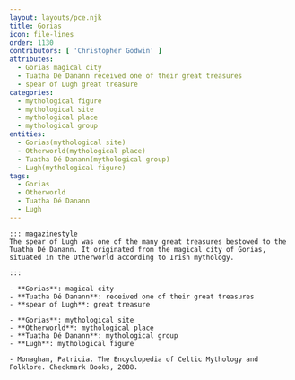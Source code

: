 ```yaml
---
layout: layouts/pce.njk
title: Gorias
icon: file-lines
order: 1130
contributors: [ 'Christopher Godwin' ]
attributes:
  - Gorias magical city
  - Tuatha Dé Danann received one of their great treasures
  - spear of Lugh great treasure
categories:
  - mythological figure
  - mythological site
  - mythological place
  - mythological group
entities:
  - Gorias(mythological site)
  - Otherworld(mythological place)
  - Tuatha Dé Danann(mythological group)
  - Lugh(mythological figure)
tags:
  - Gorias
  - Otherworld
  - Tuatha Dé Danann
  - Lugh
---
```

``` tab [group1:Info]
::: magazinestyle
The spear of Lugh was one of the many great treasures bestowed to the Tuatha Dé Danann. It originated from the magical city of Gorias, situated in the Otherworld according to Irish mythology.

:::
```
``` tab [group1:Attributes]
- **Gorias**: magical city
- **Tuatha Dé Danann**: received one of their great treasures
- **spear of Lugh**: great treasure
```
``` tab [group1:Entities]
- **Gorias**: mythological site
- **Otherworld**: mythological place
- **Tuatha Dé Danann**: mythological group
- **Lugh**: mythological figure
```
``` tab [group1:Sources]
- Monaghan, Patricia. The Encyclopedia of Celtic Mythology and Folklore. Checkmark Books, 2008.
```
